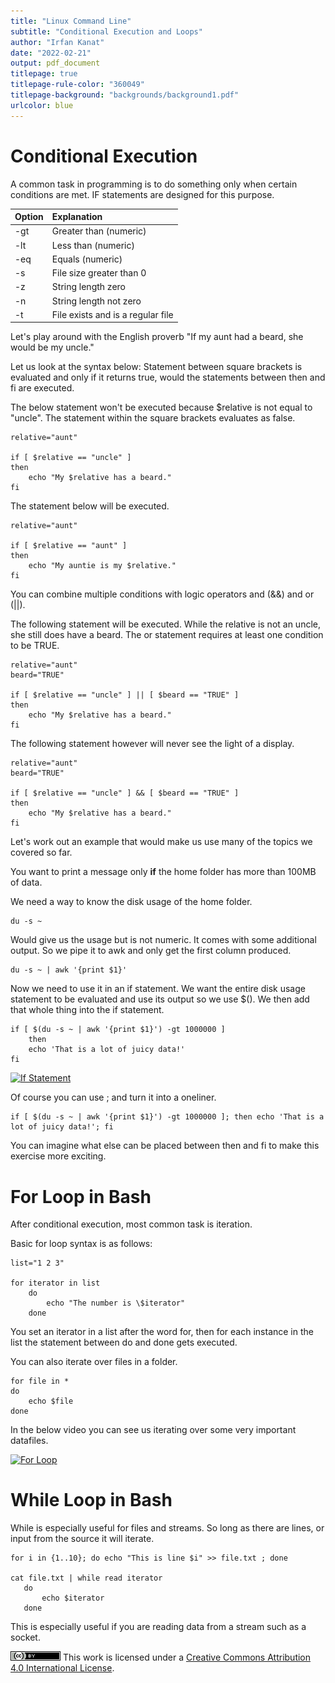```yaml
---
title: "Linux Command Line"
subtitle: "Conditional Execution and Loops"
author: "Irfan Kanat"
date: "2022-02-21"
output: pdf_document
titlepage: true
titlepage-rule-color: "360049"
titlepage-background: "backgrounds/background1.pdf"
urlcolor: blue
---
```


# Conditional Execution

A common task in programming is to do something only when certain conditions are met. IF statements are designed for this purpose.

| Option | Explanation |
|:----|:----|
| -gt | Greater than (numeric)|
| -lt | Less than (numeric)|
| -eq | Equals (numeric)|
| -s | File size greater than 0 |
| -z | String length zero |
| -n | String length not zero |
| -t | File exists and is a regular file |

Let's play around with the English proverb "If my aunt had a beard, she would be my uncle."

Let us look at the syntax below: Statement between square brackets is evaluated and only if it returns true, would the statements between then and fi are executed.

The below statement won't be executed because $relative is not equal to "uncle". The statement within the square brackets evaluates as false.

    relative="aunt"
    
    if [ $relative == "uncle" ] 
    then 
        echo "My $relative has a beard."
    fi

The statement below will be executed.

    relative="aunt"
    
    if [ $relative == "aunt" ] 
    then 
        echo "My auntie is my $relative."
    fi

You can combine multiple conditions with logic operators and (&&) and or (\|\|).

The following statement will be executed. While the relative is not an uncle, she still does have a beard. The or statement requires at least one condition to be TRUE.

    relative="aunt"
    beard="TRUE"
    
    if [ $relative == "uncle" ] || [ $beard == "TRUE" ]
    then 
        echo "My $relative has a beard."
    fi

The following statement however will never see the light of a display.

    relative="aunt"
    beard="TRUE"
    
    if [ $relative == "uncle" ] && [ $beard == "TRUE" ]
    then 
        echo "My $relative has a beard."
    fi

Let's work out an example that would make us use many of the topics we covered so far.

You want to print a message only **if** the home folder has more than 100MB of data.

We need a way to know the disk usage of the home folder.

    du -s ~

Would give us the usage but is not numeric. It comes with some additional output. So we pipe it to awk and only get the first column produced.

    du -s ~ | awk '{print $1}'

Now we need to use it in an if statement. We want the entire disk usage statement to be evaluated and use its output so we use $(). We then add that whole thing into the if statement.

    if [ $(du -s ~ | awk '{print $1}') -gt 1000000 ]
        then
        echo 'That is a lot of juicy data!'
    fi


[![If Statement](figures/ifStatement.gif)](videos/ifStatement.mp4 "Click to watch with audio")

Of course you can use ; and turn it into a oneliner.

    if [ $(du -s ~ | awk '{print $1}') -gt 1000000 ]; then echo 'That is a lot of juicy data!'; fi

You can imagine what else can be placed between then and fi to make this exercise more exciting.

# For Loop in Bash

After conditional execution, most common task is iteration. 

Basic for loop syntax is as follows:

    list="1 2 3"
    
	for iterator in list
	    do
	        echo "The number is \$iterator"
	    done

You set an iterator in a list after the word for, then for each instance in the list the statement between do and done gets executed.

You can also iterate over files in a folder.

	for file in *
	do
	    echo $file
	done

In the below video you can see us iterating over some very important datafiles.

[![For Loop](figures/forLoop.gif)](videos/forLoop.mp4 "Click to watch with audio.")

# While Loop in Bash

While is especially useful for files and streams. So long as there are lines, or input from the source it will iterate.

    for i in {1..10}; do echo "This is line $i" >> file.txt ; done

    cat file.txt | while read iterator
       do
	       echo $iterator
       done

This is especially useful if you are reading data from a stream such as a socket.

![CC4](CC4.png) This work is licensed under a [Creative Commons Attribution 4.0 International License](http://creativecommons.org/licenses/by/4.0/).
